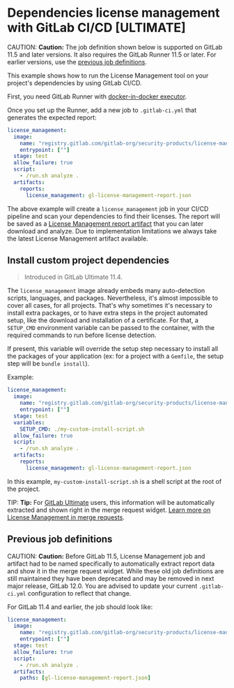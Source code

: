 # Dependencies license management with GitLab CI/CD **[ULTIMATE]**

CAUTION: **Caution:**
The job definition shown below is supported on GitLab 11.5 and later versions.
It also requires the GitLab Runner 11.5 or later.
For earlier versions, use the [previous job definitions](#previous-job-definitions).

This example shows how to run the License Management tool on your
project's dependencies by using GitLab CI/CD.

First, you need GitLab Runner with
[docker-in-docker executor](../docker/using_docker_build.md#use-docker-in-docker-executor).

Once you set up the Runner, add a new job to `.gitlab-ci.yml` that
generates the expected report:

```yaml
license_management:
  image:
    name: "registry.gitlab.com/gitlab-org/security-products/license-management:$CI_SERVER_VERSION_MAJOR-$CI_SERVER_VERSION_MINOR-stable"
    entrypoint: [""]
  stage: test
  allow_failure: true
  script:
    - /run.sh analyze .
  artifacts:
    reports:
      license_management: gl-license-management-report.json
```

The above example will create a `license_management` job in your CI/CD pipeline
and scan your dependencies to find their licenses. The report will be saved as a
[License Management report artifact](../../ci/yaml/README.md#artifactsreportslicense_management-ultimate)
that you can later download and analyze.
Due to implementation limitations we always take the latest License Management artifact available.

## Install custom project dependencies

> Introduced in GitLab Ultimate 11.4.

The `license_management` image already embeds many auto-detection scripts, languages, 
and packages. Nevertheless, it's almost impossible to cover all cases, for all projects.
That's why sometimes it's necessary to install extra packages, or to have extra steps
in the project automated setup, like the download and installation of a certificate.
For that, a `SETUP_CMD` environment variable can be passed to the container,
with the required commands to run before license detection.

If present, this variable will override the setup step necessary to install all the packages
of your application (ex: for a project with a `Gemfile`, the setup step will be `bundle install`).

Example:

```yaml
license_management:
  image:
    name: "registry.gitlab.com/gitlab-org/security-products/license-management:$CI_SERVER_VERSION_MAJOR-$CI_SERVER_VERSION_MINOR-stable"
    entrypoint: [""]
  stage: test
  variables:
    SETUP_CMD: ./my-custom-install-script.sh
  allow_failure: true
  script:
    - /run.sh analyze .
  artifacts:
    reports:
      license_management: gl-license-management-report.json
```

In this example, `my-custom-install-script.sh` is a shell script at the root of the project.

TIP: **Tip:**
For [GitLab Ultimate][ee] users, this information will
be automatically extracted and shown right in the merge request widget.
[Learn more on License Management in merge requests](../../user/project/merge_requests/license_management.md).

## Previous job definitions

CAUTION: **Caution:**
Before GitLab 11.5, License Management job and artifact had to be named specifically
to automatically extract report data and show it in the merge request widget.
While these old job definitions are still maintained they have been deprecated
and may be removed in next major release, GitLab 12.0.
You are advised to update your current `.gitlab-ci.yml` configuration to reflect that change.

For GitLab 11.4 and earlier, the job should look like:

```yaml
license_management:
  image:
    name: "registry.gitlab.com/gitlab-org/security-products/license-management:$CI_SERVER_VERSION_MAJOR-$CI_SERVER_VERSION_MINOR-stable"
    entrypoint: [""]
  stage: test
  allow_failure: true
  script:
    - /run.sh analyze .
  artifacts:
    paths: [gl-license-management-report.json]
```

[ee]: https://about.gitlab.com/pricing/
